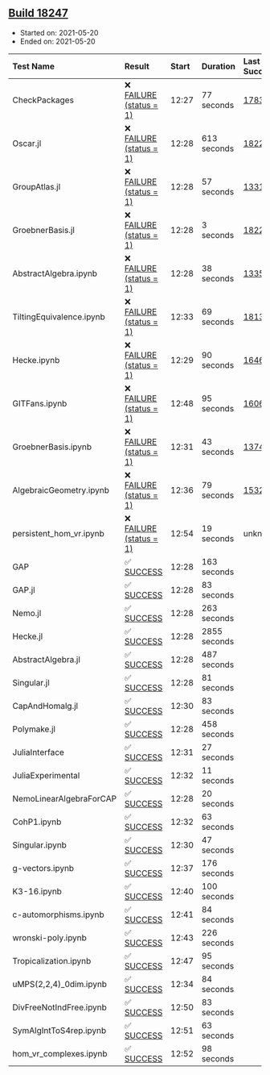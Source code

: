 ## [Build 18247](https://oscarci.mathematik.uni-kl.de/job/oscar/18247/)

* Started on: 2021-05-20
* Ended on: 2021-05-20

| Test Name    | Result | Start | Duration | Last Success | First Failure |
|:-------------|:-------|:------|:---------|:-------------|:--------------|
| CheckPackages | ❌ [FAILURE (status = 1)](https://oscarci.mathematik.uni-kl.de/job/oscar/18247/artifact/logs/build-18247/CheckPackages.log) | 12:27 | 77 seconds | [17832](https://oscarci.mathematik.uni-kl.de/job/oscar/17832/) | [17833](https://oscarci.mathematik.uni-kl.de/job/oscar/17833/) |
| Oscar.jl | ❌ [FAILURE (status = 1)](https://oscarci.mathematik.uni-kl.de/job/oscar/18247/artifact/logs/build-18247/Oscar.jl.log) | 12:28 | 613 seconds | [18228](https://oscarci.mathematik.uni-kl.de/job/oscar/18228/) | [18229](https://oscarci.mathematik.uni-kl.de/job/oscar/18229/) |
| GroupAtlas.jl | ❌ [FAILURE (status = 1)](https://oscarci.mathematik.uni-kl.de/job/oscar/18247/artifact/logs/build-18247/GroupAtlas.jl.log) | 12:28 | 57 seconds | [13311](https://oscarci.mathematik.uni-kl.de/job/oscar/13311/) | [13312](https://oscarci.mathematik.uni-kl.de/job/oscar/13312/) |
| GroebnerBasis.jl | ❌ [FAILURE (status = 1)](https://oscarci.mathematik.uni-kl.de/job/oscar/18247/artifact/logs/build-18247/GroebnerBasis.jl.log) | 12:28 | 3 seconds | [18228](https://oscarci.mathematik.uni-kl.de/job/oscar/18228/) | [18229](https://oscarci.mathematik.uni-kl.de/job/oscar/18229/) |
| AbstractAlgebra.ipynb | ❌ [FAILURE (status = 1)](https://oscarci.mathematik.uni-kl.de/job/oscar/18247/artifact/logs/build-18247/AbstractAlgebra.ipynb.log) | 12:28 | 38 seconds | [13355](https://oscarci.mathematik.uni-kl.de/job/oscar/13355/) | [13356](https://oscarci.mathematik.uni-kl.de/job/oscar/13356/) |
| TiltingEquivalence.ipynb | ❌ [FAILURE (status = 1)](https://oscarci.mathematik.uni-kl.de/job/oscar/18247/artifact/logs/build-18247/TiltingEquivalence.ipynb.log) | 12:33 | 69 seconds | [18131](https://oscarci.mathematik.uni-kl.de/job/oscar/18131/) | [18132](https://oscarci.mathematik.uni-kl.de/job/oscar/18132/) |
| Hecke.ipynb | ❌ [FAILURE (status = 1)](https://oscarci.mathematik.uni-kl.de/job/oscar/18247/artifact/logs/build-18247/Hecke.ipynb.log) | 12:29 | 90 seconds | [16463](https://oscarci.mathematik.uni-kl.de/job/oscar/16463/) | [16464](https://oscarci.mathematik.uni-kl.de/job/oscar/16464/) |
| GITFans.ipynb | ❌ [FAILURE (status = 1)](https://oscarci.mathematik.uni-kl.de/job/oscar/18247/artifact/logs/build-18247/GITFans.ipynb.log) | 12:48 | 95 seconds | [16068](https://oscarci.mathematik.uni-kl.de/job/oscar/16068/) | [16069](https://oscarci.mathematik.uni-kl.de/job/oscar/16069/) |
| GroebnerBasis.ipynb | ❌ [FAILURE (status = 1)](https://oscarci.mathematik.uni-kl.de/job/oscar/18247/artifact/logs/build-18247/GroebnerBasis.ipynb.log) | 12:31 | 43 seconds | [13748](https://oscarci.mathematik.uni-kl.de/job/oscar/13748/) | [13749](https://oscarci.mathematik.uni-kl.de/job/oscar/13749/) |
| AlgebraicGeometry.ipynb | ❌ [FAILURE (status = 1)](https://oscarci.mathematik.uni-kl.de/job/oscar/18247/artifact/logs/build-18247/AlgebraicGeometry.ipynb.log) | 12:36 | 79 seconds | [15322](https://oscarci.mathematik.uni-kl.de/job/oscar/15322/) | [15323](https://oscarci.mathematik.uni-kl.de/job/oscar/15323/) |
| persistent_hom_vr.ipynb | ❌ [FAILURE (status = 1)](https://oscarci.mathematik.uni-kl.de/job/oscar/18247/artifact/logs/build-18247/persistent_hom_vr.ipynb.log) | 12:54 | 19 seconds | unknown | unknown |
| GAP | ✅ [SUCCESS](https://oscarci.mathematik.uni-kl.de/job/oscar/18247/artifact/logs/build-18247/GAP.log) | 12:28 | 163 seconds |  |  |
| GAP.jl | ✅ [SUCCESS](https://oscarci.mathematik.uni-kl.de/job/oscar/18247/artifact/logs/build-18247/GAP.jl.log) | 12:28 | 83 seconds |  |  |
| Nemo.jl | ✅ [SUCCESS](https://oscarci.mathematik.uni-kl.de/job/oscar/18247/artifact/logs/build-18247/Nemo.jl.log) | 12:28 | 263 seconds |  |  |
| Hecke.jl | ✅ [SUCCESS](https://oscarci.mathematik.uni-kl.de/job/oscar/18247/artifact/logs/build-18247/Hecke.jl.log) | 12:28 | 2855 seconds |  |  |
| AbstractAlgebra.jl | ✅ [SUCCESS](https://oscarci.mathematik.uni-kl.de/job/oscar/18247/artifact/logs/build-18247/AbstractAlgebra.jl.log) | 12:28 | 487 seconds |  |  |
| Singular.jl | ✅ [SUCCESS](https://oscarci.mathematik.uni-kl.de/job/oscar/18247/artifact/logs/build-18247/Singular.jl.log) | 12:28 | 81 seconds |  |  |
| CapAndHomalg.jl | ✅ [SUCCESS](https://oscarci.mathematik.uni-kl.de/job/oscar/18247/artifact/logs/build-18247/CapAndHomalg.jl.log) | 12:30 | 83 seconds |  |  |
| Polymake.jl | ✅ [SUCCESS](https://oscarci.mathematik.uni-kl.de/job/oscar/18247/artifact/logs/build-18247/Polymake.jl.log) | 12:28 | 458 seconds |  |  |
| JuliaInterface | ✅ [SUCCESS](https://oscarci.mathematik.uni-kl.de/job/oscar/18247/artifact/logs/build-18247/JuliaInterface.log) | 12:31 | 27 seconds |  |  |
| JuliaExperimental | ✅ [SUCCESS](https://oscarci.mathematik.uni-kl.de/job/oscar/18247/artifact/logs/build-18247/JuliaExperimental.log) | 12:32 | 11 seconds |  |  |
| NemoLinearAlgebraForCAP | ✅ [SUCCESS](https://oscarci.mathematik.uni-kl.de/job/oscar/18247/artifact/logs/build-18247/NemoLinearAlgebraForCAP.log) | 12:28 | 20 seconds |  |  |
| CohP1.ipynb | ✅ [SUCCESS](https://oscarci.mathematik.uni-kl.de/job/oscar/18247/artifact/logs/build-18247/CohP1.ipynb.log) | 12:32 | 63 seconds |  |  |
| Singular.ipynb | ✅ [SUCCESS](https://oscarci.mathematik.uni-kl.de/job/oscar/18247/artifact/logs/build-18247/Singular.ipynb.log) | 12:30 | 47 seconds |  |  |
| g-vectors.ipynb | ✅ [SUCCESS](https://oscarci.mathematik.uni-kl.de/job/oscar/18247/artifact/logs/build-18247/g-vectors.ipynb.log) | 12:37 | 176 seconds |  |  |
| K3-16.ipynb | ✅ [SUCCESS](https://oscarci.mathematik.uni-kl.de/job/oscar/18247/artifact/logs/build-18247/K3-16.ipynb.log) | 12:40 | 100 seconds |  |  |
| c-automorphisms.ipynb | ✅ [SUCCESS](https://oscarci.mathematik.uni-kl.de/job/oscar/18247/artifact/logs/build-18247/c-automorphisms.ipynb.log) | 12:41 | 84 seconds |  |  |
| wronski-poly.ipynb | ✅ [SUCCESS](https://oscarci.mathematik.uni-kl.de/job/oscar/18247/artifact/logs/build-18247/wronski-poly.ipynb.log) | 12:43 | 226 seconds |  |  |
| Tropicalization.ipynb | ✅ [SUCCESS](https://oscarci.mathematik.uni-kl.de/job/oscar/18247/artifact/logs/build-18247/Tropicalization.ipynb.log) | 12:47 | 95 seconds |  |  |
| uMPS(2,2,4)_0dim.ipynb | ✅ [SUCCESS](https://oscarci.mathematik.uni-kl.de/job/oscar/18247/artifact/logs/build-18247/uMPS-2-2-4-_0dim.ipynb.log) | 12:34 | 84 seconds |  |  |
| DivFreeNotIndFree.ipynb | ✅ [SUCCESS](https://oscarci.mathematik.uni-kl.de/job/oscar/18247/artifact/logs/build-18247/DivFreeNotIndFree.ipynb.log) | 12:50 | 83 seconds |  |  |
| SymAlgIntToS4rep.ipynb | ✅ [SUCCESS](https://oscarci.mathematik.uni-kl.de/job/oscar/18247/artifact/logs/build-18247/SymAlgIntToS4rep.ipynb.log) | 12:51 | 63 seconds |  |  |
| hom_vr_complexes.ipynb | ✅ [SUCCESS](https://oscarci.mathematik.uni-kl.de/job/oscar/18247/artifact/logs/build-18247/hom_vr_complexes.ipynb.log) | 12:52 | 98 seconds |  |  |
